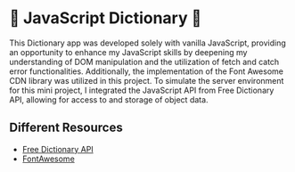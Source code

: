 # 🚀 JavaScript Dictionary 💛

This Dictionary app was developed solely with vanilla JavaScript, providing an opportunity to enhance my JavaScript skills by deepening my understanding of DOM manipulation and the utilization of fetch and catch error functionalities. Additionally, the implementation of the Font Awesome CDN library was utilized in this project. To simulate the server environment for this mini project, I integrated the JavaScript API from Free Dictionary API, allowing for access to and storage of object data.

## Different Resources

- [Free Dictionary API](https://dictionaryapi.dev/)
- [FontAwesome](https://fontawesome.com/)
